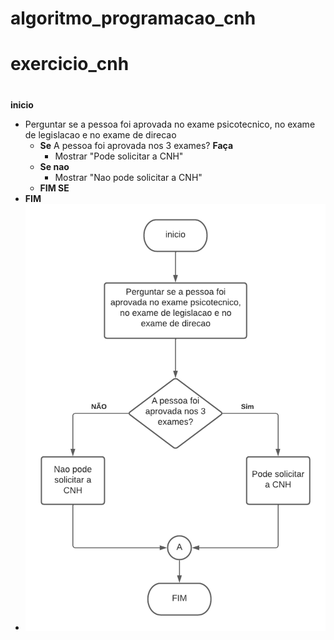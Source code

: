 # algoritmo_programacao_cnh
# exercicio_cnh
#
**inicio**
- Perguntar se a pessoa foi aprovada no exame psicotecnico, no exame de legislacao e no exame de direcao
  - **Se** A pessoa foi aprovada nos 3 exames? **Faça**
    - Mostrar "Pode solicitar a CNH"
  - **Se nao** 
    - Mostrar "Nao pode solicitar a CNH"
  - **FIM SE**
- **FIM**
- ![Isso é uma imagem](https://github.com/Lopes-Vitor/algoritmo_programacao_cnh/blob/main/DiagramaCNH.png)
